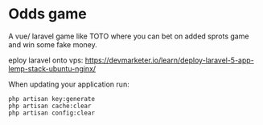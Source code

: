 # Odds game

A vue/ laravel game like TOTO where you can bet on added sprots game and win some fake money.

eploy laravel onto vps:
https://devmarketer.io/learn/deploy-laravel-5-app-lemp-stack-ubuntu-nginx/

When updating your application run:

```
php artisan key:generate
php artisan cache:clear
php artisan config:clear
```

